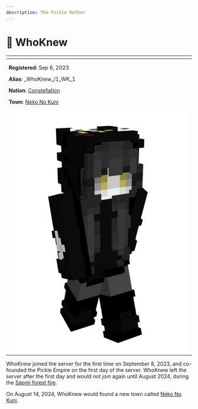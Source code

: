 ```yaml
---
description: The Pickle Mother
---
```


# 👤 WhoKnew

<table data-view="cards"><thead><tr><th></th></tr></thead><tbody><tr><td><p><strong>Registered:</strong> Sep 8, 2023</p><p><strong>Alias</strong>: _WhoKnew_/1_WK_1</p><p><strong>Nation</strong>: <a href="../nations/present-nations/constellation.md">Constellation</a></p><p><strong>Town</strong>: <a href="../towns/other-regions/neko-no-kuni.md">Neko No Kuni</a></p></td></tr><tr><td><img src="../../../.gitbook/assets/_WhoKnew_-skin.png" alt=""></td></tr></tbody></table>

WhoKnew joined the server for the first time on September 8, 2023, and co-founded the Pickle Empire on the first day of the server. WhoKnew left the server after the first day and would not join again until August 2024, during the [Sápmi forest fire](../towns/finland-region/helsinki/the-sapmi-forest-fire.md).

On August 14, 2024, WhoKnew would found a new town called [Neko No Kuni](../towns/other-regions/neko-no-kuni.md).

